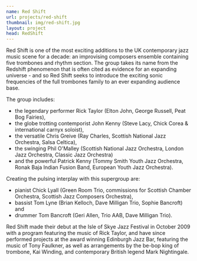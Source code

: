 ```yaml
---
name: Red Shift 
url: projects/red-shift
thumbnail: img/red-shift.jpg
layout: project
head: RedShift
---
```

Red Shift is one of the most exciting additions to the UK contemporary jazz
music scene for a decade: an improvising composers ensemble
containing five trombones and rhythm section. The group takes its name
from the Redshift phenomenon that is often cited as evidence for an
expanding universe - and so Red Shift seeks to introduce the exciting sonic
frequencies of the full trombones family to an ever expanding audience base.

The group includes: 

- the legendary performer Rick Taylor (Elton John, George Russell, Peat
Bog Fairies), 
- the globe trotting contemporist John Kenny (Steve Lacy, Chick Corea &
international carnyx soloist), 
- the versatile Chris Greive (Ray Charles, Scottish National Jazz Orchestra, Salsa Celtica), 
- the swinging Phil O'Malley (Scottish National Jazz Orchestra, London Jazz Orchestra, Classic
Jazz Orchestra) 
- and the powerful Patrick Kenny (Tommy Smith Youth Jazz Orchestra,
Ronak Baja Indian Fusion Band, European
Youth Jazz Orchestra).

Creating the pulsing interplay with this
supergroup are: 

- pianist Chick Lyall (Green
Room Trio, commissions for Scottish
Chamber Orchestra, Scottish Jazz Composers
Orchestra), 
- bassist Tom Lyne (Brian Kelloch,
Dave Milligan Trio, Sophie Bancroft) and
- drummer Tom Bancroft (Geri Allen, Trio AAB,
Dave Milligan Trio).

Red Shift made their debut at the Isle of Skye Jazz Festival in
October 2009 with a program featuring the music of Rick Taylor, and have since performed projects at the award winning Edinburgh Jazz Bar, featuring the music of Tony Faulkner, as well as arrangements by the be-bop king of trombone, Kai Winding, and contemporary British legend Mark Nightingale. 


